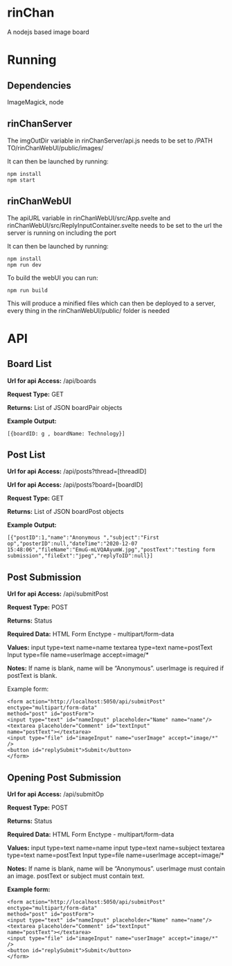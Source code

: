 # rinChan
A nodejs based image board


# Running

## Dependencies
ImageMagick, node

## rinChanServer

The imgOutDir variable in rinChanServer/api.js needs to be set to /PATH TO/rinChanWebUI/public/images/

It can then be launched by running:
```
npm install
npm start
```

## rinChanWebUI

The apiURL variable in rinChanWebUI/src/App.svelte and rinChanWebUI/src/ReplyInputContainer.svelte needs to be set to the url the server is running on including the port 

It can then be launched by running:
```
npm install 
npm run dev
```
To build the webUI you can run:
```
npm run build
```
This will produce a minified files which can then be deployed to a server, every thing in the rinChanWebUI/public/ folder is needed



# API

## Board List

**Url for api Access:** /api/boards

**Request Type:** GET

**Returns:** List of JSON boardPair objects

**Example Output:**
```
[{boardID: g , boardName: Technology}]
```

## Post List

**Url for api Access:** /api/posts?thread=[threadID]

**Url for api Access:** /api/posts?board=[boardID]

**Request Type:** GET

**Returns:** List of JSON boardPost objects

**Example Output:**
```
[{"postID":1,"name":"Anonymous ","subject":"First
op","posterID":null,"dateTime":"2020-12-07
15:48:06","fileName":"EmuG-mLVQAAyumW.jpg","postText":"testing form
submission","fileExt":"jpeg","replyToID":null}]
```

## Post Submission

**Url for api Access:** /api/submitPost

**Request Type:** POST

**Returns:** Status

**Required Data:** HTML Form Enctype - multipart/form-data

**Values:** input type=text name=name
textarea type=text name=postText
Input type=file name=userImage accept=image/*

**Notes:** If name is blank, name will be “Anonymous”.
userImage is required if postText is blank.

Example form:
```
<form action="http://localhost:5050/api/submitPost" enctype="multipart/form-data"
method="post" id="postForm">
<input type="text" id="nameInput" placeholder="Name" name="name"/>
<textarea placeholder="Comment" id="textInput"
name="postText"></textarea>
<input type="file" id="imageInput" name="userImage" accept="image/*" />
<button id="replySubmit">Submit</button>
</form>
```

## Opening Post Submission

**Url for api Access:** /api/submitOp

**Request Type:** POST

**Returns:** Status

**Required Data:** HTML Form Enctype - multipart/form-data

**Values:** input type=text name=name
input type=text name=subject
textarea type=text name=postText
Input type=file name=userImage accept=image/*

**Notes:** If name is blank, name will be “Anonymous”.
userImage must contain an image.
postText or subject must contain text.

**Example form:**
```
<form action="http://localhost:5050/api/submitPost" enctype="multipart/form-data"
method="post" id="postForm">
<input type="text" id="nameInput" placeholder="Name" name="name"/>
<textarea placeholder="Comment" id="textInput"
name="postText"></textarea>
<input type="file" id="imageInput" name="userImage" accept="image/*" />
<button id="replySubmit">Submit</button>
</form>
```

 

